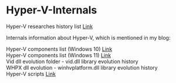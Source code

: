 # Hyper-V-Internals

Hyper-V researches history list [Link](HyperVResearchesHistory.md) 

Internals information about Hyper-V, which is mentioned in my blog:
 
Hyper-V components list (Windows 10) [Link](Hyper-V%20components.pdf)  
Hyper-V components list (Windows 11) [Link](Hyper-V%20components.pdf)  
Vid dll evolution folder - vid.dll library evolution history  
WHPX dll evolution - winhvplatform.dll library evolution history  
Hyper-V scripts [Link](https://github.com/gerhart01/Hyper-V-scripts)  
